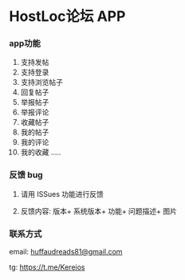 # HostLoc论坛 APP 

### app功能

1. 支持发帖
2. 支持登录
3. 支持浏览帖子
4. 回复帖子
5. 举报帖子
6. 举报评论
7. 收藏帖子
8. 我的帖子
9. 我的评论
10. 我的收藏
.....  

### 反馈 bug

1. 请用 ISSues 功能进行反馈 

2. 反馈内容: 版本+ 系统版本+ 功能+ 问题描述+ 图片


### 联系方式 

email: huffaudreads81@gmail.com 

tg: https://t.me/Kereios
